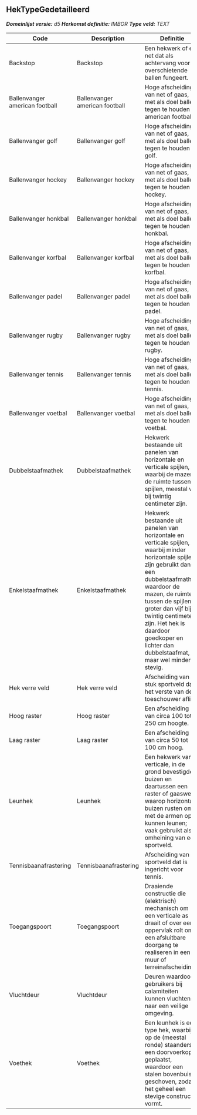 ﻿## HekTypeGedetailleerd

*__Domeinlijst versie:__ d5*
*__Herkomst definitie:__ IMBOR*
*__Type veld:__ TEXT*

|__Code__ |__Description__ |__Definitie__	|
|	---	|	---	|   ---	| 
| Backstop | Backstop | Een hekwerk of een net dat als achtervang voor overschietende ballen fungeert. |
| Ballenvanger american football | Ballenvanger american football | Hoge afscheiding van net of gaas, met als doel ballen tegen te houden bij american football. |
| Ballenvanger golf | Ballenvanger golf | Hoge afscheiding van net of gaas, met als doel ballen tegen te houden bij golf. |
| Ballenvanger hockey | Ballenvanger hockey | Hoge afscheiding van net of gaas, met als doel ballen tegen te houden bij hockey. |
| Ballenvanger honkbal | Ballenvanger honkbal | Hoge afscheiding van net of gaas, met als doel ballen tegen te houden bij honkbal. |
| Ballenvanger korfbal | Ballenvanger korfbal | Hoge afscheiding van net of gaas, met als doel ballen tegen te houden bij korfbal. |
| Ballenvanger padel | Ballenvanger padel | Hoge afscheiding van net of gaas, met als doel ballen tegen te houden bij padel. |
| Ballenvanger rugby | Ballenvanger rugby | Hoge afscheiding van net of gaas, met als doel ballen tegen te houden bij rugby. |
| Ballenvanger tennis | Ballenvanger tennis | Hoge afscheiding van net of gaas, met als doel ballen tegen te houden bij tennis. |
| Ballenvanger voetbal | Ballenvanger voetbal | Hoge afscheiding van net of gaas, met als doel ballen tegen te houden bij voetbal. |
| Dubbelstaafmathek | Dubbelstaafmathek | Hekwerk bestaande uit panelen van horizontale en verticale spijlen, waarbij de mazen, de ruimte tussen de spijlen, meestal vijf bij twintig centimeter zijn. |
| Enkelstaafmathek | Enkelstaafmathek | Hekwerk bestaande uit panelen van horizontale en verticale spijlen, waarbij minder horizontale spijlen zijn gebruikt dan bij een dubbelstaafmathek, waardoor de mazen, de ruimte tussen de spijlen, groter dan vijf bij twintig centimeter zijn. Het hek is daardoor goedkoper en lichter dan dubbelstaafmat, maar wel minder stevig. |
| Hek verre veld | Hek verre veld | Afscheiding van het stuk sportveld dat het verste van de toeschouwer afligt. |
| Hoog raster | Hoog raster | Een afscheiding van circa 100 tot 250 cm hoogte. |
| Laag raster | Laag raster | Een afscheiding van circa 50 tot 100 cm hoog. |
| Leunhek | Leunhek | Een hekwerk van verticale, in de grond bevestigde buizen en daartussen een raster of gaaswerk waarop horizontale buizen rusten om met de armen op te kunnen leunen; vaak gebruikt als omheining van een sportveld. |
| Tennisbaanafrastering | Tennisbaanafrastering | Afscheiding van het sportveld dat is ingericht voor tennis. |
| Toegangspoort | Toegangspoort | Draaiende constructie die (elektrisch) mechanisch om een verticale as draait of over een oppervlak rolt om een afsluitbare doorgang te realiseren in een muur of terreinafscheiding. |
| Vluchtdeur | Vluchtdeur | Deuren waardoor gebruikers bij calamiteiten kunnen vluchten naar een veilige omgeving. |
| Voethek | Voethek | Een leunhek is een type hek, waarbij op de (meestal ronde) staanders een doorvoerkop is geplaatst, waardoor een stalen bovenbuis is geschoven, zodat het geheel een stevige constructie vormt. |
